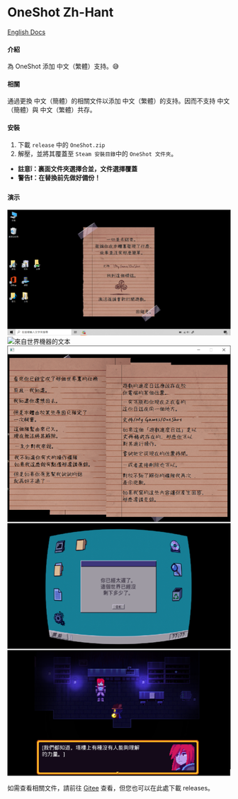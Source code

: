 # OneShot Zh-Hant

[English Docs](https://github.com/WindowsShould/OneShot-Zh-Hant/blob/master/README_en.us.md)
#### 介紹
為 OneShot 添加 中文（繁體）支持。😅

#### 相關
通過更換 中文（簡體）的相關文件以添加 中文（繁體）的支持。因而不支持 中文（簡體）與 中文（繁體）共存。 
#### 安裝

1.  下載 `release` 中的 `OneShot.zip`
2.  解壓，並將其覆蓋至 `Steam 安裝目錄`中的 `OneShot 文件夾`。
- **註意❕：裏面文件夾選擇合並，文件選擇覆蓋** 
- **警告❗：在替換前先做好備份！** 

#### 演示

![前往塔樓前被變更的電腦壁紙](photodemo1.PNG)
![來自世界機器的文本](https://images.winshould.top/file/6d8d9dbed9bcbd49fcb8a.png)
![The Author 的提醒](demo3.PNG)
![世界機器的提醒](demot4.png)
![Niko 與 silver 的交談](demo5.png)

如需查看相關文件，請前往 [Gitee](https://gitee.com/winshd/oneshot_zh_hant) 查看，但您也可以在此處下載 releases。
